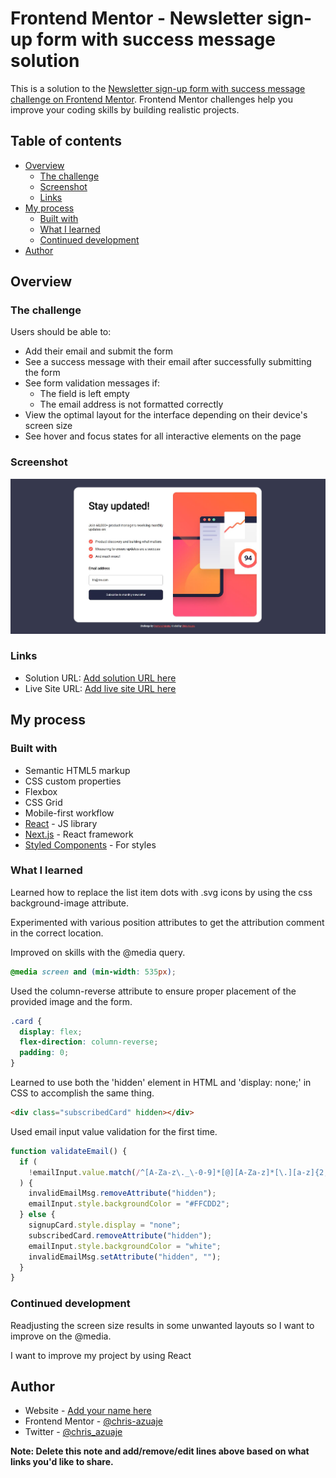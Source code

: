 # Frontend Mentor - Newsletter sign-up form with success message solution

This is a solution to the [Newsletter sign-up form with success message challenge on Frontend Mentor](https://www.frontendmentor.io/challenges/newsletter-signup-form-with-success-message-3FC1AZbNrv). Frontend Mentor challenges help you improve your coding skills by building realistic projects.

## Table of contents

- [Overview](#overview)
  - [The challenge](#the-challenge)
  - [Screenshot](#screenshot)
  - [Links](#links)
- [My process](#my-process)
  - [Built with](#built-with)
  - [What I learned](#what-i-learned)
  - [Continued development](#continued-development)
- [Author](#author)

## Overview

### The challenge

Users should be able to:

- Add their email and submit the form
- See a success message with their email after successfully submitting the form
- See form validation messages if:
  - The field is left empty
  - The email address is not formatted correctly
- View the optimal layout for the interface depending on their device's screen size
- See hover and focus states for all interactive elements on the page

### Screenshot

![Screenshot of Chris Azuaje's solution](./design/screenshot.JPG)

### Links

- Solution URL: [Add solution URL here](https://your-solution-url.com)
- Live Site URL: [Add live site URL here](https://your-live-site-url.com)

## My process

### Built with

- Semantic HTML5 markup
- CSS custom properties
- Flexbox
- CSS Grid
- Mobile-first workflow
- [React](https://reactjs.org/) - JS library
- [Next.js](https://nextjs.org/) - React framework
- [Styled Components](https://styled-components.com/) - For styles

### What I learned

Learned how to replace the list item dots with .svg icons by using the css background-image attribute.

Experimented with various position attributes to get the attribution comment in the correct location.

Improved on skills with the @media query.

```css
@media screen and (min-width: 535px);
```

Used the column-reverse attribute to ensure proper placement of the provided image and the form.

```css
.card {
  display: flex;
  flex-direction: column-reverse;
  padding: 0;
}
```

Learned to use both the 'hidden' element in HTML and 'display: none;' in CSS to accomplish the same thing.

```html
<div class="subscribedCard" hidden></div>
```

Used email input value validation for the first time.

```js
function validateEmail() {
  if (
    !emailInput.value.match(/^[A-Za-z\._\-0-9]*[@][A-Za-z]*[\.][a-z]{2,4}$/)
  ) {
    invalidEmailMsg.removeAttribute("hidden");
    emailInput.style.backgroundColor = "#FFCDD2";
  } else {
    signupCard.style.display = "none";
    subscribedCard.removeAttribute("hidden");
    emailInput.style.backgroundColor = "white";
    invalidEmailMsg.setAttribute("hidden", "");
  }
}
```

### Continued development

Readjusting the screen size results in some unwanted layouts so I want to improve on the @media.

I want to improve my project by using React

## Author

- Website - [Add your name here](https://www.your-site.com)
- Frontend Mentor - [@chris-azuaje](https://www.frontendmentor.io/profile/chris-azuaje)
- Twitter - [@chris_azuaje](https://www.twitter.com/chris_azuaje)

**Note: Delete this note and add/remove/edit lines above based on what links you'd like to share.**
